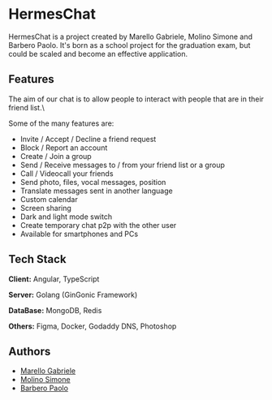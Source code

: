 
# HermesChat

HermesChat is a project created by Marello Gabriele, Molino Simone and Barbero Paolo. It's born as a school project for the graduation exam, but could be scaled and become an effective application.

## Features

The aim of our chat is to allow people to interact with people that are in their friend list.\

Some of the many features are:

- Invite / Accept / Decline a friend request
- Block / Report an account
- Create / Join a group
- Send / Receive messages to / from your friend list or a group
- Call / Videocall your friends
- Send photo, files, vocal messages, position
- Translate messages sent in another language
- Custom calendar 
- Screen sharing
- Dark and light mode switch
- Create temporary chat p2p with the other user 
- Available for smartphones and PCs






## Tech Stack

**Client:** Angular, TypeScript

**Server:** Golang (GinGonic Framework)

**DataBase:** MongoDB, Redis

**Others:** Figma, Docker, Godaddy DNS, Photoshop



## Authors

- [Marello Gabriele](https://github.com/MarelloGabriele)
- [Molino Simone](https://github.com/MolinoSimone)
- [Barbero Paolo](https://github.com/PaoloBarbero23)

